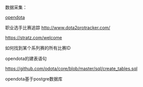 数据采集：

[opendota](https://www.opendota.com/)

职业选手比赛追踪 http://www.dota2protracker.com/

https://stratz.com/welcome

如何找到某个系列赛的所有比赛ID



opendota的建表语句

https://github.com/odota/core/blob/master/sql/create_tables.sql

opendota基于postgre数据库